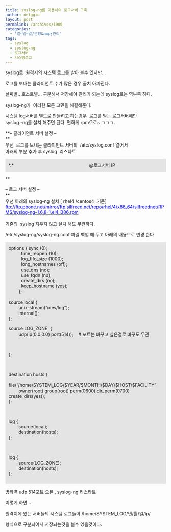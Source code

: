 ```yaml
---
title: syslog-ng를 이용하여 로그서버 구축
author: netggio
layout: post
permalink: /archives/1900
categories:
  - '일~일~일/운영&amp;관리'
tags:
  - syslog
  - syslog-ng
  - 로그서버
  - 시스템로그
---
```

syslog로&nbsp; 원격지의 시스템 로그를 받아 볼수 있지만&#8230;   
  
로그를 보내는 클라이언트 수가 많은 경우 골치 아파진다.   
  
날짜별.. 호스트별&#8230; 구분해서 저장해야 관리가 되는데 syslog로는 역부족 하다.  
  
  
syslog-ng가 &nbsp;이러한 모든 고민을 해결해준다.   
  
시스템 log서버를 별도로 만들려고 하는경우 &nbsp;로그를 받는 로그서버에만   
syslog.-ng를 설치 해주면 된다&nbsp; 편하게 rpm으로~ ㄱㄱㄱ.  
  
  
**&#8211; 클라이언트 서버 설정 &#8211;  
**  
우선&nbsp; 로그를 보내는 클라이언트 서버의&nbsp; /etc/syslog.conf 열어서   
아래의 부분 추가 후 syslog&nbsp; 리스타트

  


<DIV style="PADDING-BOTTOM: 10px; BACKGROUND-COLOR: #e4e4e4; PADDING-LEFT: 10px; PADDING-RIGHT: 10px; PADDING-TOP: 10px">
  *.* &nbsp; &nbsp; &nbsp; &nbsp; &nbsp; &nbsp; &nbsp; &nbsp; &nbsp; &nbsp; &nbsp; &nbsp; &nbsp; &nbsp; &nbsp; &nbsp; &nbsp; &nbsp; &nbsp; &nbsp; &nbsp; &nbsp; &nbsp; &nbsp; &nbsp; &nbsp; &nbsp; &nbsp; &nbsp;&nbsp; @로그서버 IP
</DIV>

  


**  
  
&#8211; 로그 서버 설정 &#8211;  
**  
우선 아래의 syslog-ng 설치 [ rhel4 /centos4&nbsp; 기준]  
<A href="ftp://ftp.pbone.net/mirror/ftp.silfreed.net/repo/rhel/4/x86\_64/silfreednet/RPMS/syslog-ng-1.6.8-1.el4.i386.rpm" target=\_blank>[<INS><FONT color=#0000ff>ftp://ftp.pbone.net/mirror/ftp.silfreed.net/repo/rhel/4/x86_64/silfreednet/RPMS/syslog-ng-1.6.8-1.el4.i386.rpm</FONT></INS>][1]  
</A>  
기존의&nbsp; syslog 지우지 않고 설치 해도 무관하다.  
  
/etc/syslog-ng/syslog-ng.conf 파일 백업 해 두고 아래의 내용으로 변경 한다

  


<DIV style="PADDING-BOTTOM: 10px; BACKGROUND-COLOR: #e4e4e4; PADDING-LEFT: 10px; PADDING-RIGHT: 10px; PADDING-TOP: 10px">
  options { sync (0);<BR />&nbsp; &nbsp; &nbsp; &nbsp; &nbsp; time_reopen (10);<BR />&nbsp; &nbsp; &nbsp; &nbsp; &nbsp; log_fifo_size (1000);<BR />&nbsp; &nbsp; &nbsp; &nbsp; &nbsp; long_hostnames (off);<BR />&nbsp; &nbsp; &nbsp; &nbsp; &nbsp; use_dns (no);<BR />&nbsp; &nbsp; &nbsp; &nbsp; &nbsp; use_fqdn (no);<BR />&nbsp; &nbsp; &nbsp; &nbsp; &nbsp; create_dirs (no);<BR />&nbsp; &nbsp; &nbsp; &nbsp; &nbsp; keep_hostname (yes);<BR />&nbsp; &nbsp; &nbsp; &nbsp; };<BR /><BR />source local {<BR />&nbsp; &nbsp; &nbsp; &nbsp; unix-stream(&#8220;/dev/log&#8221;);<BR />&nbsp; &nbsp; &nbsp; &nbsp; internal();<BR />};<br /> 
  
  <P>
    source LOG_ZONE &nbsp;{<BR />&nbsp; &nbsp; &nbsp; &nbsp; udp(ip(0.0.0.0) port(514)); &nbsp;&nbsp; # 포트는 바꾸고 싶은걸로 바꾸도 무관
  </P>
  
  <br /> 
  
  <P>
    };
  </P>
  
  <br /> 
  
  <P>
    destination hosts {<BR />&nbsp; &nbsp; &nbsp; &nbsp; file(&#8220;/home/SYSTEM_LOG/$YEAR/$MONTH/$DAY/$HOST/$FACILITY&#8221;<BR />&nbsp; &nbsp; &nbsp; &nbsp; owner(root) group(root) perm(0600) dir_perm(0700)<BR />create_dirs(yes));<BR />};
  </P>
  
  <br /> 
  
  <P>
    log {<BR />&nbsp; &nbsp; &nbsp; &nbsp; source(local);<BR />&nbsp; &nbsp; &nbsp; &nbsp; destination(hosts);<BR />};
  </P>
  
  <br /> 
  
  <P>
    log {<BR />&nbsp; &nbsp; &nbsp; &nbsp; source(LOG_ZONE);<BR />&nbsp; &nbsp; &nbsp; &nbsp; destination(hosts);<BR />};
  </P>
</DIV>

  


방화벽 udp 514포트 오픈 , syslog-ng 리스타트   
  
이렇게 하면&#8230;   
  
원격지에 있는 서버들의 시스템 로그들이 /home/SYSTEM_LOG/년/월/일/ip/  
  
형식으로 구분되어서 저장되는것을 볼수 있을것이다.

 [1]: ftp://ftp.pbone.net/mirror/ftp.silfreed.net/repo/rhel/4/x86_64/silfreednet/RPMS/syslog-ng-1.6.8-1.el4.i386.rpm